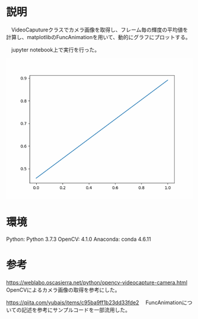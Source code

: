 # 説明
　VideoCaputureクラスでカメラ画像を取得し、フレーム毎の輝度の平均値を計算し、matplotlibのFuncAnimationを用いて、動的にグラフにプロットする。 

　jupyter notebook上で実行を行った。
 
![実行した様子](result1.gif) 
 
# 環境
Python: Python 3.7.3
OpenCV: 4.1.0
Anaconda: conda 4.6.11 

# 参考
https://weblabo.oscasierra.net/python/opencv-videocapture-camera.html
　OpenCVによるカメラ画像の取得を参考にした。

https://qiita.com/yubais/items/c95ba9ff1b23dd33fde2
　FuncAnimationについての記述を参考にサンプルコードを一部流用した。
